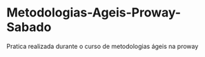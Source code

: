 # Metodologias-Ageis-Proway-Sabado
Pratica realizada durante o curso de metodologias ágeis na proway

